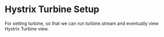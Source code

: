 # Hystrix Turbine Setup

For setting turbine, so that we can run turbine.stream and eventually view Hystrix Turbine view.